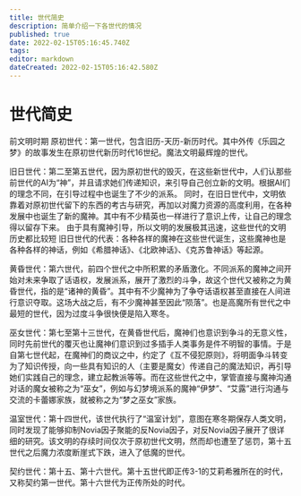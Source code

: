 ```yaml
---
title: 世代简史
description: 简单介绍一下各世代的情况
published: true
date: 2022-02-15T05:16:45.740Z
tags: 
editor: markdown
dateCreated: 2022-02-15T05:16:42.580Z
---
```


# 世代简史
前文明时期
原初世代：第一世代，包含旧历-天历-新历时代。其中外传《乐园之梦》的故事发生在原初世代新历时代16世纪。魔法文明最辉煌的世代。

旧日世代：第二至第五世代，因为原初世代的毁灭，在这些新世代中，人们认那些前世代的AI为“神”，并且请求她们传递知识，来引导自己创立新的文明。根据AI们的理念不同，在引导过程中也诞生了不少的派系。
同时，在旧日世代中，文明依靠着对原初世代留下的东西的考古与研究，再加以对魔力资源的高度利用，在各种发展中也诞生了新的魔神。其中有不少精英也一样进行了意识上传，让自己的理念得以留存下来。
由于具有魔神引导，所以文明的发展极其迅速，这些世代的文明历史都比较短
旧日世代的代表：各种各样的魔神在这些世代诞生，这些魔神也是各种各样的神话，例如《希腊神话》、《北欧神话》、《克苏鲁神话》等起源。

黄昏世代：第六世代，前四个世代之中所积累的矛盾激化。不同派系的魔神之间开始对未来争取了话语权，发展派系，展开了激烈的斗争，故这个世代又被称之为黄昏世代，指的是“诸神的黄昏”。其中有不少魔神为了争夺话语权甚至直接在人间进行意识夺取。这场大战之后，有不少魔神甚至因此“陨落”。也是高魔所有世代之中最短的世代，因为过度斗争很快便是陷入寒冬。

巫女世代：第七至第十三世代，在黄昏世代后，魔神们也意识到争斗的无意义性，同时先前世代的覆灭也让魔神们意识到过多插手人类事务是件不明智的事情。于是自第七世代起，在魔神们的商议之中，约定了《互不侵犯原则》，将明面争斗转变为了知识传授，向一些具有知识的人（主要是魔女）传递自己的魔法知识，再引导她们实践自己的理念，建立起教派等等。而在这些世代之中，掌管直接与魔神沟通对话的魔女被称之为“巫女”，例如与幻梦境派系的魔神“伊梦”、“艾露”进行沟通与交流的卡蕾娜家族，就被称之为“梦之巫女”家族。

温室世代：第十四世代，该世代执行了“温室计划”，意图在寒冬期保存人类文明，同时发现了能够抑制Novia因子聚能的反Novia因子，对反Novia因子展开了很详细的研究。该文明的存续时间仅次于原初世代文明，然而却也遭至了惩罚，第十五世代之后魔力浓度断崖式下跌，进入了低魔的世代。

契约世代：第十五、第十六世代。第十五世代即正传3-1的艾莉希雅所在的时代，又称契约第一世代。第十六世代为正传所处的时代。